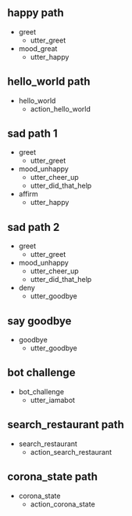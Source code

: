 ## happy path
* greet
  - utter_greet
* mood_great
  - utter_happy

## hello_world path
* hello_world
  - action_hello_world

## sad path 1
* greet
  - utter_greet
* mood_unhappy
  - utter_cheer_up
  - utter_did_that_help
* affirm
  - utter_happy

## sad path 2
* greet
  - utter_greet
* mood_unhappy
  - utter_cheer_up
  - utter_did_that_help
* deny
  - utter_goodbye

## say goodbye
* goodbye
  - utter_goodbye

## bot challenge
* bot_challenge
  - utter_iamabot
  
## search_restaurant path
* search_restaurant
  - action_search_restaurant
  
## corona_state path
* corona_state
  - action_corona_state
  
  
  
  
  
  
  
  
  
  
  
  
  
  
  
